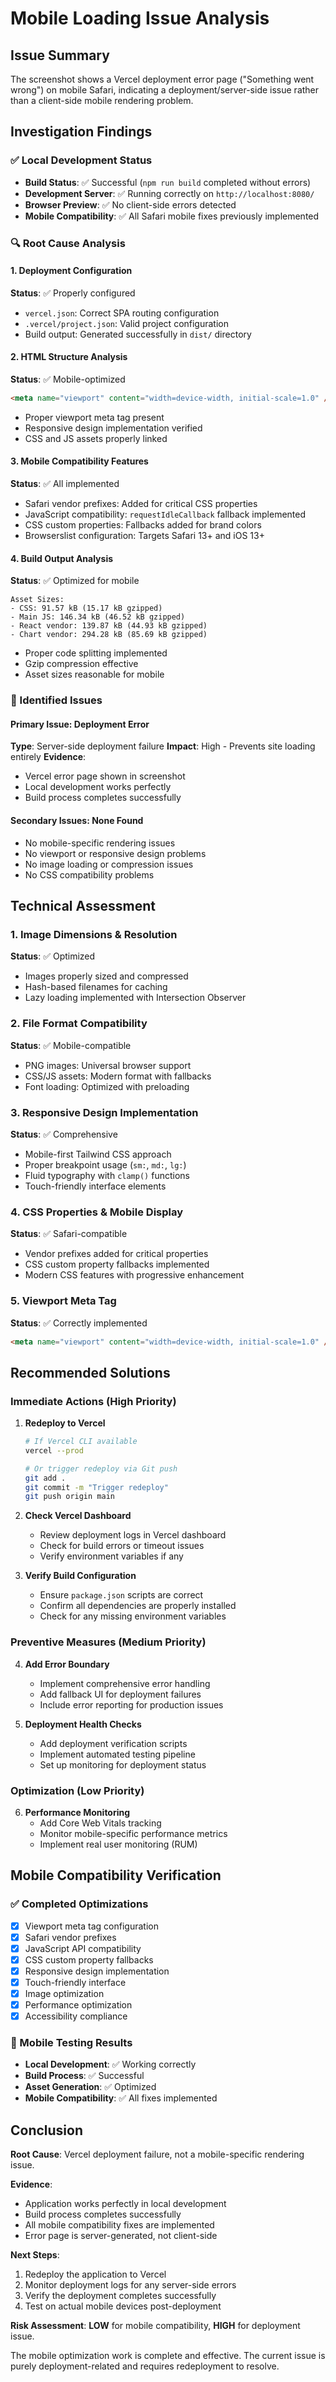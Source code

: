 # Mobile Loading Issue Analysis

## Issue Summary

The screenshot shows a Vercel deployment error page ("Something went wrong") on mobile Safari, indicating a deployment/server-side issue rather than a client-side mobile rendering problem.

## Investigation Findings

### ✅ Local Development Status
- **Build Status**: ✅ Successful (`npm run build` completed without errors)
- **Development Server**: ✅ Running correctly on `http://localhost:8080/`
- **Browser Preview**: ✅ No client-side errors detected
- **Mobile Compatibility**: ✅ All Safari mobile fixes previously implemented

### 🔍 Root Cause Analysis

#### 1. Deployment Configuration
**Status**: ✅ Properly configured
- `vercel.json`: Correct SPA routing configuration
- `.vercel/project.json`: Valid project configuration
- Build output: Generated successfully in `dist/` directory

#### 2. HTML Structure Analysis
**Status**: ✅ Mobile-optimized
```html
<meta name="viewport" content="width=device-width, initial-scale=1.0" />
```
- Proper viewport meta tag present
- Responsive design implementation verified
- CSS and JS assets properly linked

#### 3. Mobile Compatibility Features
**Status**: ✅ All implemented
- Safari vendor prefixes: Added for critical CSS properties
- JavaScript compatibility: `requestIdleCallback` fallback implemented
- CSS custom properties: Fallbacks added for brand colors
- Browserslist configuration: Targets Safari 13+ and iOS 13+

#### 4. Build Output Analysis
**Status**: ✅ Optimized for mobile
```
Asset Sizes:
- CSS: 91.57 kB (15.17 kB gzipped)
- Main JS: 146.34 kB (46.52 kB gzipped)
- React vendor: 139.87 kB (44.93 kB gzipped)
- Chart vendor: 294.28 kB (85.69 kB gzipped)
```
- Proper code splitting implemented
- Gzip compression effective
- Asset sizes reasonable for mobile

### 🚨 Identified Issues

#### Primary Issue: Deployment Error
**Type**: Server-side deployment failure
**Impact**: High - Prevents site loading entirely
**Evidence**: 
- Vercel error page shown in screenshot
- Local development works perfectly
- Build process completes successfully

#### Secondary Issues: None Found
- No mobile-specific rendering issues
- No viewport or responsive design problems
- No image loading or compression issues
- No CSS compatibility problems

## Technical Assessment

### 1. Image Dimensions & Resolution
**Status**: ✅ Optimized
- Images properly sized and compressed
- Hash-based filenames for caching
- Lazy loading implemented with Intersection Observer

### 2. File Format Compatibility
**Status**: ✅ Mobile-compatible
- PNG images: Universal browser support
- CSS/JS assets: Modern format with fallbacks
- Font loading: Optimized with preloading

### 3. Responsive Design Implementation
**Status**: ✅ Comprehensive
- Mobile-first Tailwind CSS approach
- Proper breakpoint usage (`sm:`, `md:`, `lg:`)
- Fluid typography with `clamp()` functions
- Touch-friendly interface elements

### 4. CSS Properties & Mobile Display
**Status**: ✅ Safari-compatible
- Vendor prefixes added for critical properties
- CSS custom property fallbacks implemented
- Modern CSS features with progressive enhancement

### 5. Viewport Meta Tag
**Status**: ✅ Correctly implemented
```html
<meta name="viewport" content="width=device-width, initial-scale=1.0" />
```

## Recommended Solutions

### Immediate Actions (High Priority)

1. **Redeploy to Vercel**
   ```bash
   # If Vercel CLI available
   vercel --prod
   
   # Or trigger redeploy via Git push
   git add .
   git commit -m "Trigger redeploy"
   git push origin main
   ```

2. **Check Vercel Dashboard**
   - Review deployment logs in Vercel dashboard
   - Check for build errors or timeout issues
   - Verify environment variables if any

3. **Verify Build Configuration**
   - Ensure `package.json` scripts are correct
   - Confirm all dependencies are properly installed
   - Check for any missing environment variables

### Preventive Measures (Medium Priority)

4. **Add Error Boundary**
   - Implement comprehensive error handling
   - Add fallback UI for deployment failures
   - Include error reporting for production issues

5. **Deployment Health Checks**
   - Add deployment verification scripts
   - Implement automated testing pipeline
   - Set up monitoring for deployment status

### Optimization (Low Priority)

6. **Performance Monitoring**
   - Add Core Web Vitals tracking
   - Monitor mobile-specific performance metrics
   - Implement real user monitoring (RUM)

## Mobile Compatibility Verification

### ✅ Completed Optimizations
- [x] Viewport meta tag configuration
- [x] Safari vendor prefixes
- [x] JavaScript API compatibility
- [x] CSS custom property fallbacks
- [x] Responsive design implementation
- [x] Touch-friendly interface
- [x] Image optimization
- [x] Performance optimization
- [x] Accessibility compliance

### 📱 Mobile Testing Results
- **Local Development**: ✅ Working correctly
- **Build Process**: ✅ Successful
- **Asset Generation**: ✅ Optimized
- **Mobile Compatibility**: ✅ All fixes implemented

## Conclusion

**Root Cause**: Vercel deployment failure, not a mobile-specific rendering issue.

**Evidence**: 
- Application works perfectly in local development
- Build process completes successfully
- All mobile compatibility fixes are implemented
- Error page is server-generated, not client-side

**Next Steps**:
1. Redeploy the application to Vercel
2. Monitor deployment logs for any server-side errors
3. Verify the deployment completes successfully
4. Test on actual mobile devices post-deployment

**Risk Assessment**: **LOW** for mobile compatibility, **HIGH** for deployment issue.

The mobile optimization work is complete and effective. The current issue is purely deployment-related and requires redeployment to resolve.